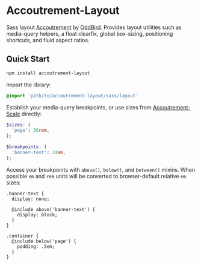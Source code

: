 Accoutrement-Layout
===================

Sass layout [Accoutrement][accoutrement]
by [OddBird][oddbird].
Provides layout utilities
such as media-query helpers,
a float clearfix,
global box-sizing,
positioning shortcuts,
and fluid aspect ratios.

[accoutrement]: http://oddbird.net/accoutrement/
[oddbird]: http://oddbird.net/


Quick Start
-----------

```bash
npm install accoutrement-layout
```

Import the library:

```scss
@import 'path/to/accoutrement-layout/sass/layout'
```

Establish your media-query breakpoints,
or use sizes from [Accoutrement-Scale][scale] directly:

```scss
$sizes: (
  'page': 36rem,
);

$breakpoints: (
  'banner-text': 24em,
);
```

Access your breakpoints with
`above()`, `below()`, and `between()` mixins.
When possible `em` and `rem` units will be converted to
browser-default relative `em` sizes:

```
.banner-text {
  display: none;

  @include above('banner-text') {
    display: block;
  }
}

.container {
  @include below('page') {
    padding: .5em;
  }
}
```

[scale]: http://oddbird.net/accoutrement-scale/sassdoc/
